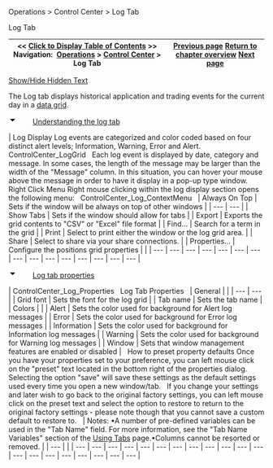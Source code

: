 ﻿


Operations \> Control Center \> Log Tab






















Log Tab







| \<\< [Click to Display Table of Contents](log_tab2.md) \>\> **Navigation:**     [Operations](operations-1.md) \> [Control Center](control_center-1.md) \> Log Tab | [Previous page](accounts_tab-1.md) [Return to chapter overview](control_center-1.md) [Next page](messages-tab-1.md) |
| --- | --- |




[Show/Hide Hidden Text](javascript:HMToggleExpandAll(!HMAnyToggleOpen()) "Click to open/close expanding sections")









The Log tab displays historical application and trading events for the current day in a [data grid](data_grids-1.md). 


![tog_minus](tog_minus-1.gif)        [Understanding the log tab](javascript:HMToggle('toggle','UnderstandingTheLogTab','UnderstandingTheLogTab_ICON'))




| Log Display Log events are categorized and color coded based on four distinct alert levels; Information, Warning, Error and Alert.   ControlCenter_LogGrid   Each log event is displayed by date, category and message. In some cases, the length of the message may be larger than the width of the "Message" column. In this situation, you can hover your mouse above the message in order to have it display in a pop\-up type window.   Right Click Menu Right mouse clicking within the log display section opens the following menu:   ControlCenter_Log_ContextMenu     | Always On Top | Sets if the window will be always on top of other windows | | --- | --- | | Show Tabs | Sets if the window should allow for tabs | | Export | Exports the grid contents to "CSV" or "Excel" file format | | Find... | Search for a term in the grid | | Print | Select to print either the window or the log grid area. | | Share | Select to share via your share connections. | | Properties... | Configure the positions grid properties | |
| --- | --- | --- | --- | --- | --- | --- | --- | --- | --- | --- | --- | --- | --- | --- |



![tog_minus](tog_minus-1.gif)        [Log tab properties](javascript:HMToggle('toggle','LogTabProperties','LogTabProperties_ICON'))




| ControlCenter_Log_Properties   Log Tab Properties     | General |  | | --- | --- | | Grid font | Sets the font for the log grid | | Tab name | Sets the tab name | | Colors |  | | Alert | Sets the color used for background for Alert log messages | | Error | Sets the color used for background for Error log messages | | Information | Sets the color used for background for Information log messages | | Warning | Sets the color used for background for Warning log messages | | Window | Sets that window management features are enabled or disabled |      How to preset property defaults Once you have your properties set to your preference, you can left mouse click on the "preset" text located in the bottom right of the properties dialog. Selecting the option "save" will save these settings as the default settings used every time you open a new window/tab.   If you change your settings and later wish to go back to the original factory settings, you can left mouse click on the preset text and select the option to restore to return to the original factory settings \- please note though that you cannot save a custom default to restore to.     | Notes: •A number of pre\-defined variables can be used in the "Tab Name" field. For more information, see the "Tab Name Variables" section of the [Using Tabs](using_tabs-1.md) page.•Columns cannot be resorted or removed. | | --- | |
| --- | --- | --- | --- | --- | --- | --- | --- | --- | --- | --- | --- | --- | --- | --- | --- | --- | --- | --- | --- |










